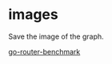 # images
Save the image of the graph.

[<Public>go-router-benchmark](https://docs.google.com/spreadsheets/d/1DrDNGJXfquw_PED3-eMqWqh7qbCTVBWZtqaKPXtngxg/edit#gid=1510953367)